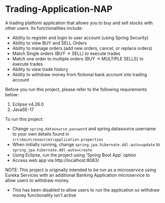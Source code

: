 # Trading-Application-NAP

A trading platform application that allows you to buy and sell stocks with other users. Its functionalities include:
- Ability to register and login to user account (using Spring Security)
- Ability to view BUY and SELL Orders
- Ability to manage orders (add new orders, cancel, or replace orders) 
- Match Single orders (BUY -> SELL) to execute trades
- Match one order to multiple orders (BUY -> MULTIPLE SELLS) to execute trades
- Ability to view trade history
- Ability to withdraw money from fictional bank account into trading account

Before you run this project, please refer to the following requirements below:

 1. Eclipse v4.26.0
 2. JavaSE-17

To run this project:
- Change `spring.datasource.password` and spring.datasource.username to your own details found in `src\main\resources\application.properties`
- When initially running, change `spring.jpa.hibernate.ddl-auto=update` to `spring.jpa.hibernate.ddl-auto=create`
- Using Eclipse, run the project using 'Spring Boot App' option
- Access web app via http://localhost:8083/

NOTE: This project is originally intended to be run as a microservice using Eureka Services with an additional Banking Application microservice to allow users to withdraw money.
- This has been disabled to allow users to run the application so withdraw money functionality isn't active

